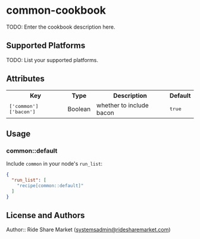 # common-cookbook

TODO: Enter the cookbook description here.

## Supported Platforms

TODO: List your supported platforms.

## Attributes

<table>
  <tr>
    <th>Key</th>
    <th>Type</th>
    <th>Description</th>
    <th>Default</th>
  </tr>
  <tr>
    <td><tt>['common']['bacon']</tt></td>
    <td>Boolean</td>
    <td>whether to include bacon</td>
    <td><tt>true</tt></td>
  </tr>
</table>

## Usage

### common::default

Include `common` in your node's `run_list`:

```json
{
  "run_list": [
    "recipe[common::default]"
  ]
}
```

## License and Authors

Author:: Ride Share Market (<systemsadmin@ridesharemarket.com>)
